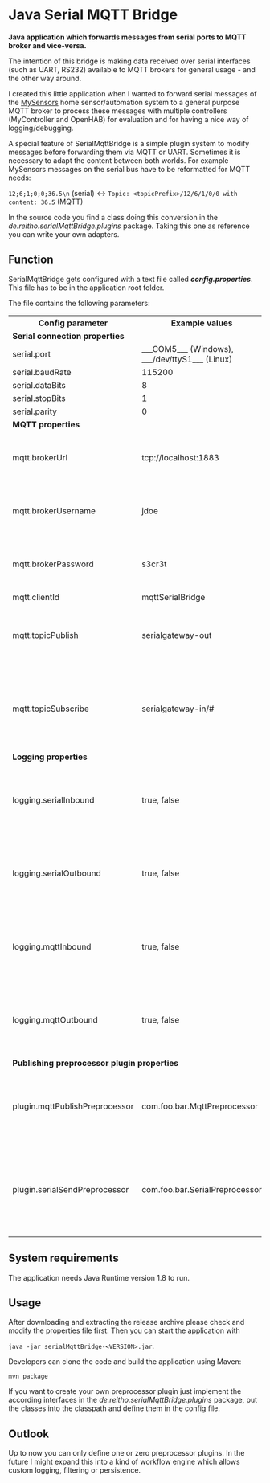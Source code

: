 # Java Serial MQTT Bridge

**Java application which forwards messages from serial ports to MQTT broker and vice-versa.**

The intention of this bridge is making data received over serial interfaces (such as UART, RS232) available to MQTT brokers for general usage - and the other way around.

I created this little application when I wanted to forward serial messages of the [MySensors](https://www.mysensors.org) home sensor/automation system to a general purpose MQTT broker to process these messages with multiple controllers (MyController and OpenHAB) for evaluation and for having a nice way of logging/debugging.

A special feature of SerialMqttBridge is a simple plugin system to modify messages before forwarding them via MQTT or UART. Sometimes it is necessary to adapt the content between both worlds. For example MySensors messages on the serial bus have to be reformatted for MQTT needs:

`12;6;1;0;0;36.5\n` (serial) <-> `Topic: <topicPrefix>/12/6/1/0/0 with content: 36.5` (MQTT)

In the source code you find a class doing this conversion in the _de.reitho.serialMqttBridge.plugins_ package. Taking this one as reference you can write your own adapters.


## Function

SerialMqttBridge gets configured with a text file called ___config.properties___. This file has to be in the application root folder.

The file contains the following parameters:
<table class="tg">
  <tr>
    <th>Config parameter</th>
    <th>Example values</th>
    <th>Note</th>
  </tr>
  <tr>
  <td colspan="3"><b>Serial connection properties</b></td>
  </tr>
  <tr>
    <td>serial.port</td>
    <td>___COM5___ (Windows), ___/dev/ttyS1___ (Linux)</td>
    <td><br></td>
  </tr>
  <tr>
    <td>serial.baudRate<br></td>
    <td>115200</td>
    <td></td>
  </tr>
  <tr>
    <td>serial.dataBits</td>
    <td>8</td>
    <td></td>
  </tr>
  <tr>
    <td>serial.stopBits</td>
    <td>1</td>
    <td></td>
  </tr>
  <tr>
    <td>serial.parity</td>
    <td>0</td>
    <td></td>
  </tr>
  <tr>
  <td colspan="3"><b>MQTT properties</b></td>
  <tr>
    <td>mqtt.brokerUrl</td>
    <td>tcp://localhost:1883</td>
    <td>Consists of protocol (tcp://), hostname (or IP) and port.</td>
  </tr>
  <tr>
    <td>mqtt.brokerUsername</td>
    <td>jdoe</td>
    <td>optional, leave blank if no authentication needed</td>
  </tr>
  <tr>
    <td>mqtt.brokerPassword</td>
    <td>s3cr3t</td>
    <td>optional, leave blank if no authentication needed</td>
  </tr>
  <tr>
    <td>mqtt.clientId</td>
    <td>mqttSerialBridge</td>
    <td></td>
  </tr>
  <tr>
    <td>mqtt.topicPublish</td>
    <td>serialgateway-out</td>
    <td>This is the topic the bridges publishes the forwarded messages to.</td>
  </tr>
  <tr>
    <td>mqtt.topicSubscribe</td>
    <td>serialgateway-in/#</td>
    <td>This is the topic the bridge subscribes for messages. Wildcards '#' and '+' are supported.</td>
  </tr>
  <tr>
    <td colspan="3"><b>Logging properties</b></td>
  </tr>
  <tr>
    <td>logging.serialInbound</td>
    <td>true, false</td>
    <td>Defines whether incoming serial messages should be logged.</td>
  </tr>
  <tr>
    <td>logging.serialOutbound</td>
    <td>true, false</td>
    <td>Defines whether outgoing serial messages should be logged.</td>
  </tr>
  <tr>
    <td>logging.mqttInbound</td>
    <td>true, false</td>
    <td>Defines whether incoming MQTT messages should be logged.</td>
  </tr>
  <tr>
    <td>logging.mqttOutbound</td>
    <td>true, false</td>
    <td>Defines whether outgoing MQTT messages should be logged.</td>
  </tr>
  <tr>
    <td colspan="3"><b>Publishing preprocessor plugin properties</b></td>
  </tr>
  <tr>
    <td>plugin.mqttPublishPreprocessor</td>
    <td>com.foo.bar.MqttPreprocessor</td>
    <td>Name of the class which preprocesses the serial message before publishing it.</td>
  </tr>
  <tr>
    <td>plugin.serialSendPreprocessor</td>
    <td>com.foo.bar.SerialPreprocessor</td>
    <td>Name of the class which preprocesses the MQTT message before sending it out on serial interface.</td>
  </tr>
</table>

## System requirements

The application needs Java Runtime version 1.8 to run. 

## Usage

After downloading and extracting the release archive please check and modify the properties file first. Then you can start the application with

`java -jar serialMqttBridge-<VERSION>.jar`.

Developers can clone the code and build the application using Maven:

`mvn package`

If you want to create your own preprocessor plugin just implement the according interfaces in the _de.reitho.serialMqttBridge.plugins_ package, put the classes into the classpath and define them in the config file.

## Outlook

Up to now you can only define one or zero preprocessor plugins. In the future I might expand this into a kind of workflow engine which allows custom logging, filtering or persistence.